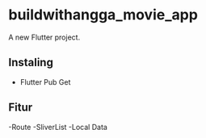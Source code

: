 # buildwithangga_movie_app

A new Flutter project.


## Instaling

- Flutter Pub Get

## Fitur 
-Route
-SliverList
-Local Data
